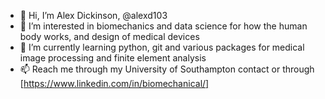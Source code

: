 - 👋 Hi, I’m Alex Dickinson, @alexd103
- 👀 I’m interested in biomechanics and data science for how the human body works, and design of medical devices
- 🌱 I’m currently learning python, git and various packages for medical image processing and finite element analysis
- 📫 Reach me through my University of Southampton contact or through [https://www.linkedin.com/in/biomechanical/]

<!---
alexd103/alexd103 is a ✨ special ✨ repository because its `README.md` (this file) appears on your GitHub profile.
You can click the Preview link to take a look at your changes.
--->
